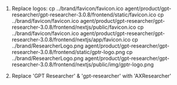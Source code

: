1) Replace logos:
cp ../brand/favicon/favicon.ico agent/product/gpt-researcher/gpt-researcher-3.0.8/frontend/static/favicon.ico
cp ../brand/favicon/favicon.ico agent/product/gpt-researcher/gpt-researcher-3.0.8/frontend/nextjs/public/favicon.ico
cp ../brand/favicon/favicon.ico agent/product/gpt-researcher/gpt-researcher-3.0.8/frontend/nextjs/app/favicon.ico
cp ../brand/ResearcherLogo.png agent/product/gpt-researcher/gpt-researcher-3.0.8/frontend/static/gptr-logo.png
cp ../brand/ResearcherLogo.png agent/product/gpt-researcher/gpt-researcher-3.0.8/frontend/nextjs/public/img/gptr-logo.png

2) Replace 'GPT Researcher' & 'gpt-researcher' with 'AXResearcher'